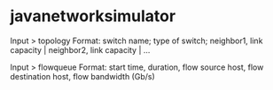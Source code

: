 # javanetworksimulator

Input > topology
Format: 
switch name; type of switch; neighbor1, link capacity |  neighbor2, link capacity | ...

Input > flowqueue
Format:
start time, duration, flow source host, flow destination host, flow bandwidth (Gb/s)


